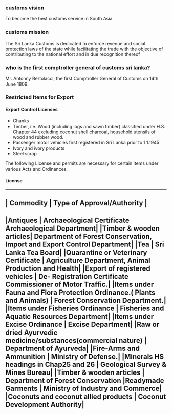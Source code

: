 ### customs vision 

To become the best customs service in South Asia

### customs mission 
The Sri Lanka Customs is dedicated to enforce revenue and social protection laws of the state while facilitating the trade with the objective of contributing to the national effort and in due recognition thereof

### who is the first comptroller general of customs sri lanka?
Mr. Antonny Bertolacci, the first Comptroller General of Customs on 14th June 1809. 

### Restricted Items for Export

#### Export Control Licenses

* Chanks
* Timber, i.e. Wood (including logs and sawn timber) classified under H.S. Chapter 44 excluding coconut shell charcoal, household utensils of wood and rubber wood.
* Passenger motor vehicles first registered in Sri Lanka prior to 1.1.1945
* Ivory and ivory products
* Steel scrap

The following License and permits are necessary for certain items under various Acts and Ordinances.

#### License

-----------------------------------------
| Commodity |	Type of Approval/Authority |
---------------------------------------
|Antiques	| Archaeological Certificate Archaeological Department|
|Timber & wooden articles|	Department of Forest Conservation, Import and Export Control Department|
|Tea	| Sri Lanka Tea Board|
|Quarantine or Veterinary Certificate |	Agriculture Department, Animal Production and Health|
|Export of registered vehicles |	De- Registration Certificate Commissioner of Motor Traffic.|
|Items under Fauna and Flora Protection Ordinance.( Plants and Animals)	| Forest Conservation Department.|
|Items under Fisheries Ordinance	| Fisheries and Aquatic Resources Department|
|Items under Excise Ordinance |	Excise Department|
|Raw or dried Ayurvedic medicine/substances(commercial nature) |	Department of Ayurveda|
|Fire-Arms and Ammunition	| Ministry of Defense.|
|Minerals HS headings in Chap25 and 26 |	Geological Survey & Mines Bureau|
|Timber & wooden articles |	Department of Forest Conservation
|Readymade Garments	| Ministry of Industry and Commerce|
|Coconuts and coconut allied products | Coconut Development Authority|
-------------------------------------------
